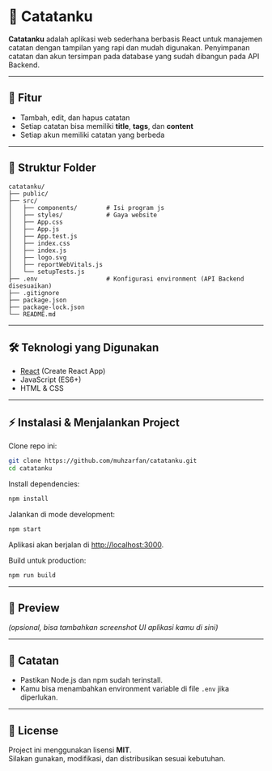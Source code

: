# 📝 Catatanku

**Catatanku** adalah aplikasi web sederhana berbasis React untuk manajemen catatan dengan tampilan yang rapi dan mudah digunakan. Penyimpanan catatan dan akun tersimpan pada database yang sudah dibangun pada API Backend. 

---

## 🚀 Fitur
- Tambah, edit, dan hapus catatan
- Setiap catatan bisa memiliki **title**, **tags**, dan **content**
- Setiap akun memiliki catatan yang berbeda

---

## 📂 Struktur Folder

```
catatanku/
├── public/                
├── src/
│   ├── components/        # Isi program js
│   ├── styles/            # Gaya website
│   ├── App.css
│   ├── App.js
│   ├── App.test.js
│   ├── index.css
│   ├── index.js
│   ├── logo.svg
│   ├── reportWebVitals.js
│   └── setupTests.js
├── .env                   # Konfigurasi environment (API Backend disesuaikan)
├── .gitignore
├── package.json
├── package-lock.json
└── README.md              
```

---

## 🛠️ Teknologi yang Digunakan
- [React](https://reactjs.org/) (Create React App)
- JavaScript (ES6+)
- HTML & CSS

---

## ⚡ Instalasi & Menjalankan Project

Clone repo ini:

```bash
git clone https://github.com/muhzarfan/catatanku.git
cd catatanku
```

Install dependencies:

```bash
npm install
```

Jalankan di mode development:

```bash
npm start
```

Aplikasi akan berjalan di [http://localhost:3000](http://localhost:3000).

Build untuk production:

```bash
npm run build
```

---

## 📸 Preview
_(opsional, bisa tambahkan screenshot UI aplikasi kamu di sini)_

---

## 📌 Catatan
- Pastikan Node.js dan npm sudah terinstall.
- Kamu bisa menambahkan environment variable di file `.env` jika diperlukan.

---

## 📄 License
Project ini menggunakan lisensi **MIT**.  
Silakan gunakan, modifikasi, dan distribusikan sesuai kebutuhan.
